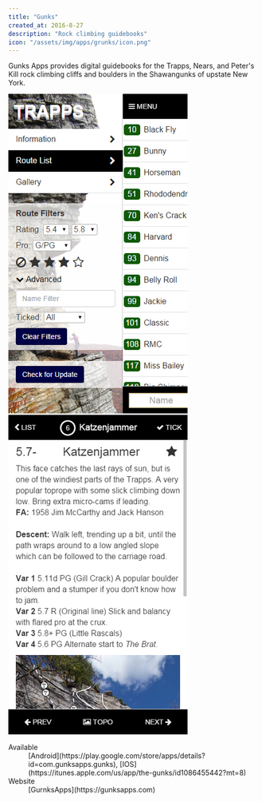 ```yaml
---
title: "Gunks"
created_at: 2016-8-27
description: "Rock climbing guidebooks"
icon: "/assets/img/apps/grunks/icon.png"
---
```


Gunks Apps provides digital guidebooks for the Trapps, Nears, and Peter's Kill rock climbing cliffs and boulders in the Shawangunks of upstate New York.

<div class="expo">
  <a class="expo-prev" href="#prev"><i class="fa fa-chevron-left"></i></a>
  <a class="expo-next" href="#next"><i class="fa fa-chevron-right"></i></a>
  <div class="expo-track overthrow">
    <div class="expo-viewport">
      <span class="expo-item"><img src="/assets/img/apps/grunks/screen-1.png" alt=""></span>
      <span class="expo-item"><img src="/assets/img/apps/grunks/screen-2.png" alt=""></span>
    </div>
  </div>
</div>

<dl>
  <dt>Available</dt>
  <dd>[Android](https://play.google.com/store/apps/details?id=com.gunksapps.gunks), [IOS](https://itunes.apple.com/us/app/the-gunks/id1086455442?mt=8)</dd>
  <dt>Website</dt>
  <dd>[GurnksApps](https://gunksapps.com)</dd>
</dl>
